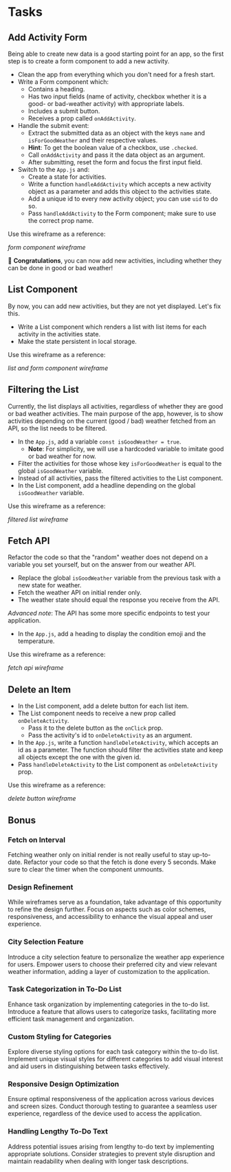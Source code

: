 # Tasks

## Add Activity Form

Being able to create new data is a good starting point for an app, so the first step is to create a form component to add a new activity.

- Clean the app from everything which you don't need for a fresh start.
- Write a Form component which:
  - Contains a heading.
  - Has two input fields (name of activity, checkbox whether it is a good- or bad-weather activity) with appropriate labels.
  - Includes a submit button.
  - Receives a prop called `onAddActivity`.
- Handle the submit event:
  - Extract the submitted data as an object with the keys `name` and `isForGoodWeather` and their respective values.
  - **Hint**: To get the boolean value of a checkbox, use `.checked`.
  - Call `onAddActivity` and pass it the data object as an argument.
  - After submitting, reset the form and focus the first input field.
- Switch to the `App.js` and:
  - Create a state for activities.
  - Write a function `handleAddActivity` which accepts a new activity object as a parameter and adds this object to the activities state.
  - Add a unique id to every new activity object; you can use `uid` to do so.
  - Pass `handleAddActivity` to the Form component; make sure to use the correct prop name.

Use this wireframe as a reference:

*form component wireframe*

🎉 **Congratulations**, you can now add new activities, including whether they can be done in good or bad weather!

## List Component

By now, you can add new activities, but they are not yet displayed. Let's fix this.

- Write a List component which renders a list with list items for each activity in the activities state.
- Make the state persistent in local storage.

Use this wireframe as a reference:

*list and form component wireframe*

## Filtering the List

Currently, the list displays all activities, regardless of whether they are good or bad weather activities. The main purpose of the app, however, is to show activities depending on the current (good / bad) weather fetched from an API, so the list needs to be filtered.

- In the `App.js`, add a variable `const isGoodWeather = true`.
  - **Note**: For simplicity, we will use a hardcoded variable to imitate good or bad weather for now.
- Filter the activities for those whose key `isForGoodWeather` is equal to the global `isGoodWeather` variable.
- Instead of all activities, pass the filtered activities to the List component.
- In the List component, add a headline depending on the global `isGoodWeather` variable.

Use this wireframe as a reference:

*filtered list wireframe*

## Fetch API

Refactor the code so that the "random" weather does not depend on a variable you set yourself, but on the answer from our weather API.

- Replace the global `isGoodWeather` variable from the previous task with a new state for weather.
- Fetch the weather API on initial render only.
- The weather state should equal the response you receive from the API.

*Advanced note*: The API has some more specific endpoints to test your application.

- In the `App.js`, add a heading to display the condition emoji and the temperature.

Use this wireframe as a reference:

*fetch api wireframe*

## Delete an Item

- In the List component, add a delete button for each list item.
- The List component needs to receive a new prop called `onDeleteActivity`.
  - Pass it to the delete button as the `onClick` prop.
  - Pass the activity's id to `onDeleteActivity` as an argument.
- In the `App.js`, write a function `handleDeleteActivity`, which accepts an id as a parameter. The function should filter the activities state and keep all objects except the one with the given id.
- Pass `handleDeleteActivity` to the List component as `onDeleteActivity` prop.

Use this wireframe as a reference:

*delete button wireframe*

## Bonus

### Fetch on Interval

Fetching weather only on initial render is not really useful to stay up-to-date. Refactor your code so that the fetch is done every 5 seconds. Make sure to clear the timer when the component unmounts.

### Design Refinement

While wireframes serve as a foundation, take advantage of this opportunity to refine the design further. Focus on aspects such as color schemes, responsiveness, and accessibility to enhance the visual appeal and user experience.

### City Selection Feature

Introduce a city selection feature to personalize the weather app experience for users. Empower users to choose their preferred city and view relevant weather information, adding a layer of customization to the application.

### Task Categorization in To-Do List

Enhance task organization by implementing categories in the to-do list. Introduce a feature that allows users to categorize tasks, facilitating more efficient task management and organization.

### Custom Styling for Categories

Explore diverse styling options for each task category within the to-do list. Implement unique visual styles for different categories to add visual interest and aid users in distinguishing between tasks effectively.

### Responsive Design Optimization

Ensure optimal responsiveness of the application across various devices and screen sizes. Conduct thorough testing to guarantee a seamless user experience, regardless of the device used to access the application.

### Handling Lengthy To-Do Text

Address potential issues arising from lengthy to-do text by implementing appropriate solutions. Consider strategies to prevent style disruption and maintain readability when dealing with longer task descriptions.

    
